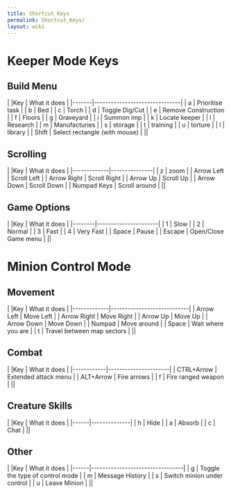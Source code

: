 ```yaml
---
title: Shortcut Keys
permalink: Shortcut_Keys/
layout: wiki
---
```


Keeper Mode Keys
================

Build Menu
----------

| |Key  | What it does                  |
|-------|-------------------------------|
| a     | Prioritise task               |
| b     | Bed                           |
| c     | Torch                         |
| d     | Toggle Dig/Cut                |
| e     | Remove Construction           |
| f     | Floors                        |
| g     | Graveyard                     |
| i     | Summon imp                    |
| k     | Locate keeper                 |
| l     | Research                      |
| m     | Manufacturies                 |
| s     | storage                       |
| t     | training                      |
| u     | torture                       |
| l     | library                       |
| Shift | Select rectangle (with mouse) |
||

Scrolling
---------

| |Key        | What it does  |
|-------------|---------------|
| z           | zoom          |
| Arrow Left  | Scroll Left   |
| Arrow Right | Scroll Right  |
| Arrow Up    | Scroll Up     |
| Arrow Down  | Scroll Down   |
| Numpad Keys | Scroll around |
||

Game Options
------------

| |Key   | What it does         |
|--------|----------------------|
| 1      | Slow                 |
| 2      | Normal               |
| 3      | Fast                 |
| 4      | Very Fast            |
| Space  | Pause                |
| Escape | Open/Close Game menu |
||

Minion Control Mode
===================

Movement
--------

| |Key        | What it does               |
|-------------|----------------------------|
| Arrow Left  | Move Left                  |
| Arrow Right | Move Right                 |
| Arrow Up    | Move Up                    |
| Arrow Down  | Move Down                  |
| Numpad      | Move around                |
| Space       | Wait where you are         |
| t           | Travel between map sectors |
||

Combat
------

| |Key       | What it does         |
|------------|----------------------|
| CTRL+Arrow | Extended attack menu |
| ALT+Arrow  | Fire arrows          |
| f          | Fire ranged weapon   |
||

Creature Skills
---------------

| |Key | What it does |
|------|--------------|
| h    | Hide         |
| a    | Absorb       |
| c    | Chat         |
||

Other
-----

| |Key | What it does                    |
|------|---------------------------------|
| g    | Toggle the type of control mode |
| m    | Message History                 |
| s    | Switch minion under control     |
| u    | Leave Minion                    |
||


